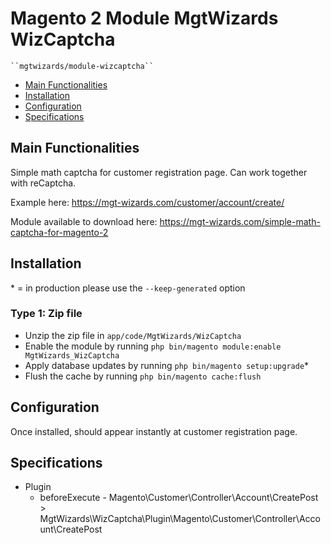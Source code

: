 # Magento 2 Module MgtWizards WizCaptcha

    ``mgtwizards/module-wizcaptcha``

-   [Main Functionalities](#markdown-header-main-functionalities)
-   [Installation](#markdown-header-installation)
-   [Configuration](#markdown-header-configuration)
-   [Specifications](#markdown-header-specifications)

## Main Functionalities

Simple math captcha for customer registration page. Can work together with reCaptcha.

Example here: https://mgt-wizards.com/customer/account/create/

Module available to download here: https://mgt-wizards.com/simple-math-captcha-for-magento-2

## Installation

\* = in production please use the `--keep-generated` option

### Type 1: Zip file

-   Unzip the zip file in `app/code/MgtWizards/WizCaptcha`
-   Enable the module by running `php bin/magento module:enable MgtWizards_WizCaptcha`
-   Apply database updates by running `php bin/magento setup:upgrade`\*
-   Flush the cache by running `php bin/magento cache:flush`

## Configuration

Once installed, should appear instantly at customer registration page.

## Specifications

-   Plugin
    -   beforeExecute - Magento\Customer\Controller\Account\CreatePost > MgtWizards\WizCaptcha\Plugin\Magento\Customer\Controller\Account\CreatePost
